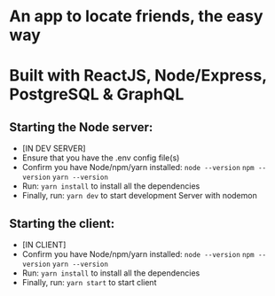 # An app to locate friends, the easy way
# Built with ReactJS, Node/Express, PostgreSQL & GraphQL

## Starting the Node server:
* [IN DEV SERVER]
* Ensure that you have the .env config file(s)
* Confirm you have Node/npm/yarn installed:
    `node --version`
    `npm --version`
    `yarn --version`
* Run: `yarn install` to install all the dependencies
* Finally, run: `yarn dev` to start development Server with nodemon

## Starting the client:
* [IN CLIENT]
* Confirm you have Node/npm/yarn installed:
    `node --version`
    `npm --version`
    `yarn --version`
* Run: `yarn install` to install all the dependencies
* Finally, run: `yarn start` to start client